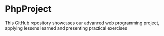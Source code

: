 # PhpProject
This GitHub repository showcases our advanced web programming project, applying lessons learned and presenting practical exercises
